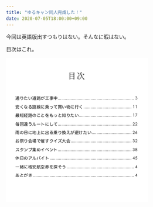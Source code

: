```yaml
---
title: "ゆるキャン同人完成した！"
date: 2020-07-05T18:00:00+09:00
---
```


今回は英語版出すつもりはない。そんなに暇はない。

目次はこれ。


![p1](/img/20200705/WeChate6fe073e49f22f78fc58b4e82965b5ec.png)
